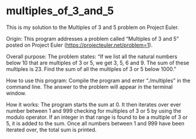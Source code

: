 # multiples_of_3_and_5
This is my solution to the Multiples of 3 and 5 problem on Project Euler.

Origin: This program addresses a problem called “Multiples of 3 and 5” posted on Project Euler (https://projecteuler.net/problem=1).

Overall purpose: The problem states: “If we list all the natural numbers below 10 that are multiples of 3 or 5, we get 3, 5, 6 and 9. The sum of these multiples is 23. Find the sum of all the multiples of 3 or 5 below 1000.”

How to use this program: Compile the program and enter “./multiples” in the command line. The answer to the problem will appear in the terminal window.

How it works: The program starts the sum at 0. It then iterates over ever number between 1 and 999 checking for multiples of 3 or 5 by using the modulo operator. If an integer in that range is found to be a multiple of 3 or 5, it is added to the sum. Once all numbers between 1 and 999 have been iterated over, the total sum is printed.
